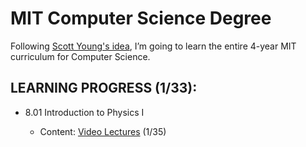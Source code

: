 # MIT Computer Science Degree

Following [Scott Young's idea](https://www.scotthyoung.com/blog/myprojects/mit-challenge-2/#1), I’m going to learn the entire 4-year MIT curriculum for Computer Science.
## LEARNING PROGRESS (1/33):

* 8.01 Introduction to Physics I

  * Content: [Video Lectures](https://www.youtube.com/watch?v=wWnfJ0-xXRE&list=PLyQSN7X0ro203puVhQsmCj9qhlFQ-As8e) (1/35)
